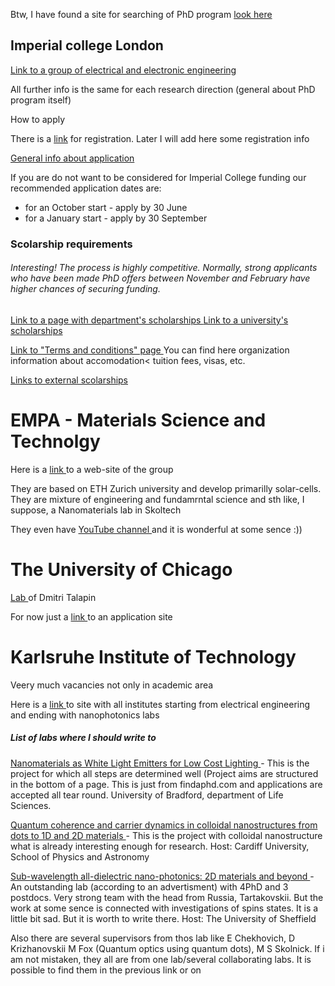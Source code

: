 <p>Btw, I have found a site for searching of PhD program <a href='https://www.findaphd.com/phds/physical-sciences/?10gk00'>look here</a></p>
<h2>Imperial college London</h2>
<a href="https://www.imperial.ac.uk/electrical-engineering/research/">Link to a group of electrical and electronic engineering </a>
<p>All further info is the same for each research direction (general about PhD program itself)</p>
<p>How to apply</p>
<p>
	There is a 
	<a href = "https://imperialuk.elluciancrmrecruit.com/Apply/Account/Login?ReturnUrl=%2fApply%2f">link</a> 
	for registration. Later I will add here some registration info
</p>
<p>
	<a href = "http://www.imperial.ac.uk/electrical-engineering/study/phd/">
		General info about application
	</a>
</p>
<p>
	If you are do not want to be considered for Imperial College funding our recommended application dates are:
	<ul>
	  <li>for an October start - apply by 30 June</li>
          <li>for a January start - apply by 30 September</li>
	</ul>
</p>
<h3>Scolarship requirements</h3>
<h6>Interesting! The process is highly competitive. Normally, strong 
applicants who have been made PhD offers between November 
and February have higher chances of securing funding.
</h6> 
<p>
  <a href = "http://www.imperial.ac.uk/electrical-engineering/study/phd/funding-and-scholarships/">
   Link to a page with department's scholarships
  </a>
  <a href = "http://www.imperial.ac.uk/study/pg/fees-and-funding/scholarships/"> 
   Link to a university's scholarships
  </a>

</p>
<p>
  <a href = "http://www.imperial.ac.uk/students/terms-and-conditions/">
   Link to "Terms and conditions" page
  </a> You can find here organization information about accomodation< tuition fees, visas, etc.
</p>
<p>
  <a href = "http://www.imperial.ac.uk/study/pg/fees-and-funding/scholarships/further-funding-opportunities/external/">
   Links to external scolarships
  </a>
</p>
<h1> EMPA - Materials Science and Technolgy </h1>
<div>
	<p>
	    Here is a <a href = "https://www.empa.ch/web/empa/"> 
	    link </a> to a web-site of the group
	</p>
	<p>
	    They are based on ETH Zurich university and develop primarilly solar-cells. They
	    are mixture of engineering and fundamrntal science and sth like, I suppose,
	    a Nanomaterials lab in Skoltech
	</p>
	<p>
	    They even have <a href = "https://www.youtube.com/user/EmpaChannel/videos">
	    YouTube channel </a> and it is wonderful at some sence :))
	</p>
</div>

<h1> The University of Chicago </h1>
<div>
<p>
	<a href = "https://talapinlab.uchicago.edu/"> Lab </a> 
	of Dmitri Talapin
</p>
<p>
	For now just a <a href = "https://apply-psd.uchicago.edu/apply/">
	link </a> to an application site
</p>
</div>

<div>
<h1> Karlsruhe Institute of Technology </h1>

<p> Veery much vacancies not only in academic area </p>
<p>
	Here is a 
	<a href="http://www.kit.edu/kit/english/institutes.php"> link </a>
	to site with all institutes starting from electrical engineering and ending with 
	nanophotonics labs
</p> 
</div>

<div>
<h5> List of labs where I should write to </h5>
<p>
  <a href="https://www.findaphd.com/phds/project/nanomaterials-as-white-light-emitters-for-low-cost-lighting/?p86964">
  Nanomaterials as White Light Emitters for Low Cost Lighting </a>
  - This is the project for which all steps are determined well (Project aims are structured
  in the bottom of a page. This is just from findaphd.com and applications are accepted all
  tear round. University of Bradford, department of Life Sciences.
</p>

<p>
  <a href="https://www.findaphd.com/phds/project/quantum-coherence-and-carrier-dynamics-in-colloidal-nanostructures-from-dots-to-1d-and-2d-materials/?p106541">
  Quantum coherence and carrier dynamics in colloidal nanostructures from dots to 1D and 2D materials
  </a>
  - This is the project with colloidal nanostructure what is already interesting enough for research.
  Host: Cardiff University, School of Physics and Astronomy
</p>

<p>
  <a href="http://ldsd.group.shef.ac.uk/research/2d-materials/"> 
  Sub-wavelength all-dielectric nano-photonics: 2D materials and beyond </a>
  - An outstanding lab (according to an advertisment) with 4PhD and 3 postdocs. Very 
  strong team with the head from Russia, Tartakovskii. But the work at some sence is connected
  with investigations of spins states. It is a little bit sad. But it is worth to write there.
  Host: The University of Sheffield
</p>

<p>
  Also there are several supervisors from thos lab like E Chekhovich, D Krizhanovskii
  M Fox (Quantum optics using quantum dots), M S Skolnick. If i am not mistaken, they all
  are from one lab/several collaborating labs. It is possible to find them in the previous link or
  on <a href="https://www.sheffield.ac.uk/postgraduate/phd/scholarships/projects> this site </a>
  in the section "semiconductors" in Search
</p>
</div>